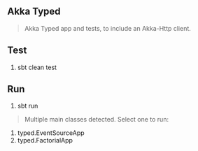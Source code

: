 Akka Typed
----------
>Akka Typed app and tests, to include an Akka-Http client.

Test
----
1. sbt clean test

Run
---
1. sbt run
>Multiple main classes detected. Select one to run:
1. typed.EventSourceApp
2. typed.FactorialApp